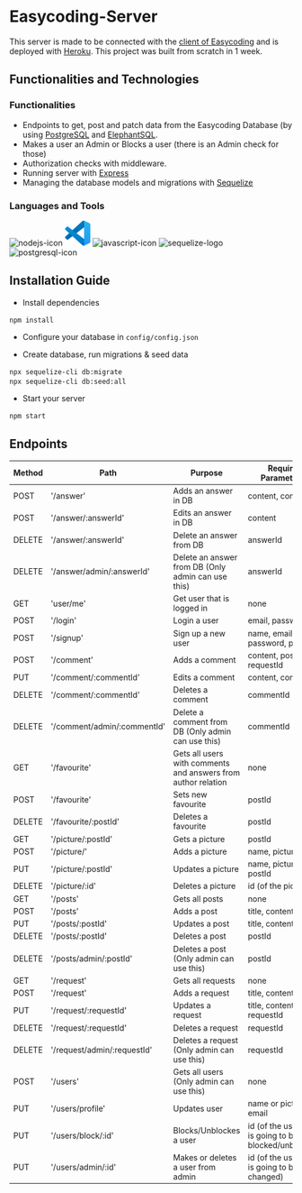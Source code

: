 # Easycoding-Server

This server is made to be connected with the [client of Easycoding](https://github.com/TSKraak/easycoding-fe) and is deployed with [Heroku](https://dashboard.heroku.com/apps).
This project was built from scratch in 1 week.

## Functionalities and Technologies

### Functionalities

- Endpoints to get, post and patch data from the Easycoding Database (by using [PostgreSQL](https://www.postgresql.org) and [ElephantSQL](https://www.elephantsql.com).
- Makes a user an Admin or Blocks a user (there is an Admin check for those)
- Authorization checks with middleware.
- Running server with [Express](https://expressjs.com)
- Managing the database models and migrations with [Sequelize](https://sequelize.org)

### Languages and Tools

<img src="https://camo.githubusercontent.com/fd1b1f4b9f0a1f6c2dfc6a96aac5f2a8f8b5a7a4df7be1fd2eba3f116eb9b8d1/68747470733a2f2f7777772e70696b706e672e636f6d2f706e676c2f6d2f3433302d343330393634305f6a732d6c6f676f2d6e6f64656a732d6c6f676f2d636c69706172742e706e67" alt="nodejs-icon" height="45px"/> <img src="https://raw.githubusercontent.com/github/explore/80688e429a7d4ef2fca1e82350fe8e3517d3494d/topics/visual-studio-code/visual-studio-code.png" alt="vscode-icon" height="45px" /> <img src="https://camo.githubusercontent.com/72c27477f91493365e44b44306740892911721464f3f25d5b706c5deab24bfc2/68747470733a2f2f75706c6f61642e77696b696d656469612e6f72672f77696b6970656469612f636f6d6d6f6e732f7468756d622f392f39392f556e6f6666696369616c5f4a6176615363726970745f6c6f676f5f322e7376672f34383070782d556e6f6666696369616c5f4a6176615363726970745f6c6f676f5f322e7376672e706e67" alt="javascript-icon" height="45px" /> <img src="https://cdn.worldvectorlogo.com/logos/sequelize.svg" alt="sequelize-logo" height="45px" /> <img src="https://upload.wikimedia.org/wikipedia/commons/thumb/2/29/Postgresql_elephant.svg/1200px-Postgresql_elephant.svg.png" alt="postgresql-icon" height="45px" />

## Installation Guide

- Install dependencies

```
npm install
```

- Configure your database in `config/config.json`


- Create database, run migrations & seed data

```bash
npx sequelize-cli db:migrate
npx sequelize-cli db:seed:all
```

- Start your server

```
npm start
```

## Endpoints

| Method       | Path | Purpose | Required Parameteres| Auth         |
| --------- | --------- | -------- | ------------------------------- | ----|
| POST        | '/answer'   | Adds an answer in DB  | content, commentId | yes |
| POST     | '/answer/:answerId' | Edits an answer in DB  | content | yes |
| DELETE | '/answer/:answerId'  | Delete an answer from DB | answerId | yes |
| DELETE | '/answer/admin/:answerId' | Delete an answer from DB (Only admin can use this)| answerId | yes  |
| GET | 'user/me' | Get user that is logged in | none | yes |
| POST | '/login' | Login a user | email, password | no |
| POST | '/signup' | Sign up a new user | name, email, password, picture | no |
| POST | '/comment' | Adds a comment | content, postId, requestId | yes |
| PUT | '/comment/:commentId' | Edits a comment | content, commentId | yes |
| DELETE | '/comment/:commentId' | Deletes a comment | commentId | yes |
| DELETE | '/comment/admin/:commentId' | Delete a comment from DB (Only admin can use this) | commentId | yes |
| GET | '/favourite' | Gets all users with comments and answers from author relation | none | yes |
| POST | '/favourite' | Sets new favourite | postId | yes |
| DELETE | '/favourite/:postId' | Deletes a favourite | postId | yes |
| GET | '/picture/:postId' | Gets a picture | postId | yes |
| POST | '/picture/' | Adds a picture | name, picture | yes |
| PUT | '/picture/:postId' | Updates a picture | name, picture, postId | yes |
| DELETE | '/picture/:id' | Deletes a picture | id (of the picture) | yes |
| GET | '/posts' | Gets all posts | none | no |
| POST | '/posts' | Adds a post | title, content | yes |
| PUT | '/posts/:postId' | Updates a post | title, content, postId | yes |
| DELETE | '/posts/:postId' | Deletes a post | postId | yes |
| DELETE | '/posts/admin/:postId' | Deletes a post (Only admin can use this) | postId | yes |
| GET | '/request' | Gets all requests | none | no |
| POST | '/request' | Adds a request | title, content | yes |
| PUT | '/request/:requestId' | Updates a request | title, content, requestId | yes |
| DELETE | '/request/:requestId' | Deletes a request | requestId | yes |
| DELETE | '/request/admin/:requestId' | Deletes a request (Only admin can use this) | requestId | yes |
| POST | '/users' | Gets all users (Only admin can use this) | none | yes |
| PUT | '/users/profile' | Updates user | name or picture or email | yes |
| PUT | '/users/block/:id' | Blocks/Unblockes a user | id (of the user that is going to be blocked/unblocked) | yes |
| PUT | '/users/admin/:id' | Makes or deletes a user from admin | id (of the user that is going to be changed) | yes |

